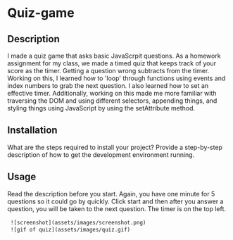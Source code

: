 # Quiz-game

## Description
I made a quiz game that asks basic JavaScrpit questions. As a homework assignment for my class, we made a timed quiz that keeps track of your score as the timer. Getting a question wrong subtracts from the timer. Working on this, I learned how to 'loop' through functions using events and index numbers to grab the next question. I also learned how to set an effective timer. Additionally, working on this made me more familiar with traversing the DOM and using different selectors, appending things, and styling things using JavaScript by using the setAttribute method. 

## Installation
What are the steps required to install your project? Provide a step-by-step description of how to get the development environment running.
## Usage
Read the description before you start. Again, you have one minute for 5 questions so it could go by quickly. Click start and then after you answer a question, you will be taken to the next question. The timer is on the top left. 
    
     ![screenshot](assets/images/screenshot.png)
     ![gif of quiz](assets/images/quiz.gif)
   
